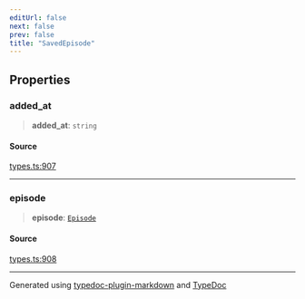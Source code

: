 ```yaml
---
editUrl: false
next: false
prev: false
title: "SavedEpisode"
---
```


## Properties

### added\_at

> **added\_at**: `string`

#### Source

[types.ts:907](https://github.com/fostertheweb/spotify-web-sdk/blob/eb6b780/src/types.ts#L907)

***

### episode

> **episode**: [`Episode`](/api/interfaces/episode/)

#### Source

[types.ts:908](https://github.com/fostertheweb/spotify-web-sdk/blob/eb6b780/src/types.ts#L908)

***

Generated using [typedoc-plugin-markdown](https://www.npmjs.com/package/typedoc-plugin-markdown) and [TypeDoc](https://typedoc.org/)
